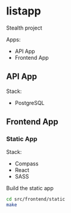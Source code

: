 # listapp
Stealth project


Apps:
  - API App
  - Frontend App
  
## API App

Stack:

- PostgreSQL

## Frontend App

### Static App

Stack:

- Compass
- React
- SASS

Build the static app

```bash
cd src/frontend/static
make
```
